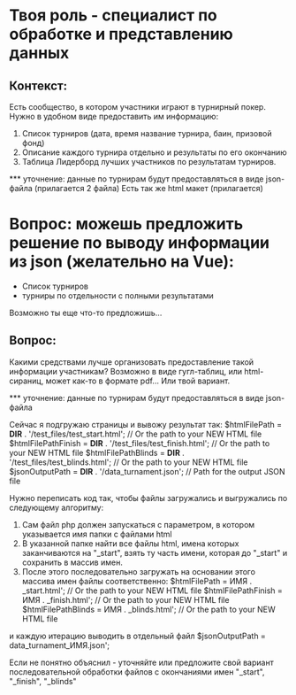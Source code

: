 # Твоя роль - специалист по обработке и представлению данных

## Контекст:
Есть сообщество, в котором участники играют в турнирный покер.
Нужно в удобном виде предоставить им информацию:
1. Список турниров (дата, время название турнира, баин, призовой фонд)
2. Описание каждого турнира отдельно и результаты по его окончанию
3. Таблица Лидерборд лучших участников по результатам турниров.

*** уточнение: данные по турнирам будут предоставляться в виде json-файла (прилагается 2 файла)
Есть так же html макет (прилагается)

# Вопрос: можешь предложить решение по выводу информации из json (желательно на Vue):
- Список турниров
- турниры по отдельности с полными результатами




Возможно ты еще что-то предложишь...

## Вопрос: 
Какими средствами лучше организовать предоставление такой информации участникам? 
Возможно в виде гугл-таблиц, или html-сираниц, может как-то в формате pdf...
Или твой вариант.

*** уточнение: данные по турнирам будут предоставляться в виде json-файла




Сейчас я подгружаю страницы и вывожу результат так:
$htmlFilePath = __DIR__ . '/test_files/test_start.html'; // Or the path to your NEW HTML file
$htmlFilePathFinish = __DIR__ . '/test_files/test_finish.html'; // Or the path to your NEW HTML file
$htmlFilePathBlinds = __DIR__ . '/test_files/test_blinds.html'; // Or the path to your NEW HTML file
$jsonOutputPath = __DIR__ . '/data_turnament.json';        // Path for the output JSON file

Нужно переписать код так, чтобы файлы загружались и выгружались по следующему алгоритму:
1. Сам файл php должен запускаться с параметром, в котором указывается имя папки с файлами html
2. В указанной папке найти все файлы html, имена которых заканчиваются на "_start", взять ту часть имени, которая до "_start" и сохранить в массив имен.
3. После этого последовательно загружать на основании этого массива имен файлы соответственно:
$htmlFilePath = ИМЯ . _start.html'; // Or the path to your NEW HTML file
$htmlFilePathFinish = ИМЯ . _finish.html'; // Or the path to your NEW HTML file
$htmlFilePathBlinds = ИМЯ . _blinds.html'; // Or the path to your NEW HTML file

и каждую итерацию выводить в отдельный файл
$jsonOutputPath = data_turnament_ИМЯ.json';  

Если не понятно объяснил - уточняйте или предложите свой вариант последовательной обработки файлов с окончаниями имен "_start", "_finish", "_blinds"